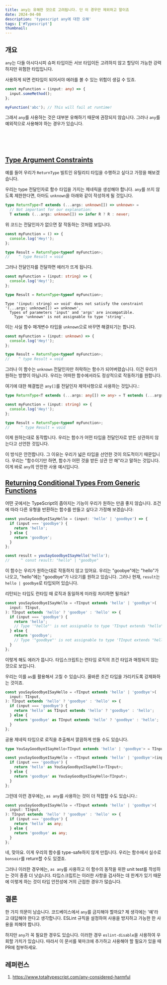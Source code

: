 ```yaml
---
title: any는 유해한 것으로 고려됩니다. 단 이 경우만 제외하고 말이죠
date: 2024-04-08
description: 'typescript any에 대한 오해'
tags: ['#Typescript']
thumbnail:
---
```


## 개요

`any`는 다들 아시다시피 슈퍼 타입이든 서브 타입이든 고려하지 않고 할당이 가능한 강력하지만 위험한 타입입니다.

사용하게 되면 런타임이 되어서야 에러를 볼 수 있는 위험이 생길 수 있죠.

```ts
const myFunction = (input: any) => {
  input.someMethod();
};

myFunction('abc'); // This will fail at runtime!
```

그래서 `any`를 사용하는 것은 대부분 유해하기 때문에 권장되지 않습니다. 그러나 `any`를 예외적으로 사용해야 하는 경우가 있습니다.

<br />
<br />
<br />

## [Type Argument Constraints](https://www.totaltypescript.com/any-considered-harmful#type-argument-constraints)

예를 들어 우리가 `ReturnType` 빌트인 유틸리티 타입을 수행하고 싶다고 가정을 해보겠습니다.

우리는 type 전달인자로 함수 타입을 가지는 제네릭을 생성해야 합니다.
`any`를 쓰지 않도록 제한한다면, 아마도 `unknown`을 아래와 같이 작성하게 될 것입니다.

```ts
type ReturnType<T extends (...args: unknown[]) => unknown> =
  // Not important for our explanation:
  T extends (...args: unknown[]) => infer R ? R : never;
```

위 코드는 전달인자가 없으면 잘 작동하는 것처럼 보입니다.

```ts
const myFunction = () => {
  console.log('Hey!');
};

type Result = ReturnType<typeof myFunction>;
//    ^ type Result = void
```

그러나 전달인자를 전달하면 에러가 뜨게 됩니다.

```ts
const myFunction = (input: string) => {
  console.log('Hey!');
};

type Result = ReturnType<typeof myFunction>;
```

```
Type '(input: string) => void' does not satisfy the constraint '(...args: unknown[]) => unknown'.
  Types of parameters 'input' and 'args' are incompatible.
    Type 'unknown' is not assignable to type 'string'.

```

이는 사실 함수 매개변수 타입을 `unknown`으로 바꾸면 해결되기는 합니다.

```ts
const myFunction = (input: unknown) => {
  console.log('Hey!');
};

type Result = ReturnType<typeof myFunction>;
//    ^ type Result = void
```

그러나 이 함수는 `unknown` 전달인자만 허락하는 함수가 되어버렸습니다. 이건 우리가 원하는 방향이 아닙니다. 우리는 어떠한 함수에서라도 정상적으로 작동하기를 원합니다.

여기에 대한 해결법은 `any[]`를 전달인자 제약사항으로 사용하는 것입니다.:

```ts
type ReturnType<T extends (...args: any[]) => any> = T extends (...args: any[]) => infer R ? R : never;

const myFunction = (input: string) => {
  console.log('Hey!');
};

type Result = ReturnType<typeof myFunction>;
//     ^ type Result = void
```

이제 원하는대로 동작합니다. 우리는 함수가 어떤 타입을 전달인자로 받든 상관하지 않는다고 선언한 것입니다.

이 방식은 안전합니다. 그 이유는 우리가 넓은 타입을 선언한 것이 의도적이기 때문입니다. 우리는 "함수이기만 하면, 함수가 어떤 것을 받든 상관 안 해"라고 말하는 것입니다. 이게 바로 `any`의 안전한 사용 예시입니다.

## [Returning Conditional Types From Generic Functions](https://www.totaltypescript.com/any-considered-harmful#returning-conditional-types-from-generic-functions)

어떤 곳에서는 TypeScript의 좁아지는 기능이 우리가 원하는 만큼 좋지 않습니다. 조건에 따라 다른 유형을 반환하는 함수를 만들고 싶다고 가정해 보겠습니다:

```ts
const youSayGoodbyeISayHello = (input: 'hello' | 'goodbye') => {
  if (input === 'goodbye') {
    return 'hello';
  } else {
    return 'goodbye';
  }
};

const result = youSayGoodbyeISayHello('hello');
//     ^ const result: "hello" | "goodbye"
```

이 함수는 우리가 원하는대로 작동하지 않고 있어요. 우리는 "goobye"에는 "hello"가 나오고, "hello"에는 "goodbye"가 나오기를 원하고 있습니다. 그러나 현재, `result`는 `hello | goodbye`로 타입되어 있습니다.

리턴되는 타입도 런타임 때 로직과 동일하게 미러링 처리하면 될까요?

```ts
const youSayGoodbyeISayHello = <TInput extends 'hello' | 'goodbye'>(
  input: TInput,
): TInput extends 'hello' ? 'goodbye' : 'hello' => {
  if (input === 'goodbye') {
    return 'hello';
    // Type '"hello"' is not assignable to type 'TInput extends "hello" ? "goodbye" : "hello"'.
  } else {
    return 'goodbye';
    // Type '"goodbye"' is not assignable to type 'TInput extends "hello" ? "goodbye" : "hello"'.
  }
};
```

이렇게 해도 에러가 뜹니다. 타입스크립트는 런타임 로직의 조건 타입과 매칭되지 않는 것으로 보입니다.

우리는 이를 `as`를 활용해서 고칠 수 있습니다. 올바른 조건 타입을 가리키도록 강제화하는 것이죠.

```ts
const youSayGoodbyeISayHello = <TInput extends 'hello' | 'goodbye'>(
  input: TInput,
): TInput extends 'hello' ? 'goodbye' : 'hello' => {
  if (input === 'goodbye') {
    return 'hello' as TInput extends 'hello' ? 'goodbye' : 'hello';
  } else {
    return 'goodbye' as TInput extends 'hello' ? 'goodbye' : 'hello';
  }
};
```

공용 제네릭 타입으로 로직을 추출해서 깔끔하게 만들 수도 있습니다.

```ts
type YouSayGoodbyeISayHello<TInput extends 'hello' | 'goodbye'> = TInput extends 'hello' ? 'goodbye' : 'hello';

const youSayGoodbyeISayHello = <TInput extends 'hello' | 'goodbye'>(input: TInput): YouSayGoodbyeISayHello<TInput> => {
  if (input === 'goodbye') {
    return 'hello' as YouSayGoodbyeISayHello<TInput>;
  } else {
    return 'goodbye' as YouSayGoodbyeISayHello<TInput>;
  }
};
```

그런데 이런 경우에는, `as any`를 사용하는 것이 더 적합할 수도 있습니다.:

```ts
const youSayGoodbyeISayHello = <TInput extends 'hello' | 'goodbye'>(
  input: TInput,
): TInput extends 'hello' ? 'goodbye' : 'hello' => {
  if (input === 'goodbye') {
    return 'hello' as any;
  } else {
    return 'goodbye' as any;
  }
};
```

네, 맞아요. 이게 우리의 함수를 type-safe하지 않게 만듭니다. 우리는 함수에서 실수로 `bonsoir`를 return할 수도 있겠죠.

그러나 이러한 경우에는, `as any`를 사용하고 이 함수의 동작을 위한 unit test를 작성하는 것이 종종 더 낫습니다.
타입스크립트는 이러한 사항을 검사하는 데 한계가 있기 때문에 이렇게 하는 것이 타입 안전성에 거의 근접한 경우가 많습니다.

## 결론

한 가지 의문이 남습니다. 코드베이스에서 `any`를 금지해야 할까요? 제 생각에는 '예'라고 대답해야 한다고 생각합니다. ESLint 규칙을 설정하여 사용을 방지하고 가능한 한 사용을 피해야 합니다.

하지만 `any`가 꼭 필요한 경우도 있습니다. 이러한 경우 `eslint-disable`을 사용하여 우회할 가치가 있습니다. 따라서 이 문서를 북마크에 추가하고 사용해야 할 필요가 있을 때 PR에 첨부하세요.

## 레퍼런스

1. https://www.totaltypescript.com/any-considered-harmful
